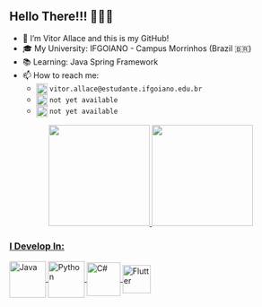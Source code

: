 ## Hello There!!! 🖤👋🏻

- 🧒 I’m Vitor Allace and this is my GitHub!
- 🎓 My University: IFGOIANO - Campus Morrinhos (Brazil 🇧🇷)
- 📚 Learning: Java Spring Framework
- 📫 How to reach me:
  - <img align="center" alt="Email" width="20" src="https://cdn.iconscout.com/icon/free/png-256/free-gmail-30-722694.png"> `vitor.allace@estudante.ifgoiano.edu.br`
  - <img align="center" alt="Instagram" width="20" src="https://upload.wikimedia.org/wikipedia/commons/thumb/4/43/Insta.svg/512px-Insta.svg.png?20210913191214"> `not yet available`
  - <img align="center" alt="LinkedIn" width="20" src="https://upload.wikimedia.org/wikipedia/commons/f/f9/Linkedin_Shiny_Icon.svg"> `not yet available`
<div align="center">
  <a href="https://github.com/vitorbcc2021">
  <img height="180em" src="https://github-readme-stats.vercel.app/api?username=vitorbcc2021&show_icons=true&theme=outrun&include_all_commits=true&count_private=true"/>
  <img height="180em" src="https://github-readme-stats.vercel.app/api/top-langs/?username=vitorbcc2021&layout=compact&langs_count=7&theme=outrun"/>
</div>
  
### I Develop In:
  
  <div style="display: inline_block">
    <img align="center" alt="Java" width="65" src="https://cdn.jsdelivr.net/gh/devicons/devicon/icons/java/java-original-wordmark.svg">
    <img align="center" alt="Python" width="65" src="https://cdn.jsdelivr.net/gh/devicons/devicon/icons/python/python-original.svg">
    <img align="center" alt="C#" width="60" src="https://cdn.jsdelivr.net/gh/devicons/devicon/icons/csharp/csharp-original.svg">
    <img align="center" alt="Flutter" width="50" src="https://cdn.jsdelivr.net/gh/devicons/devicon/icons/flutter/flutter-original.svg" />
  </div>
